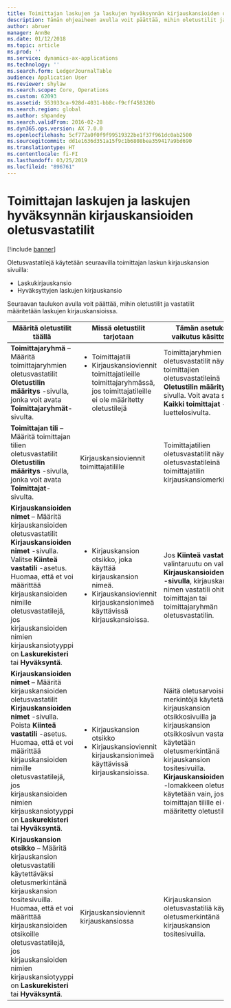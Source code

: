 ```yaml
---
title: Toimittajan laskujen ja laskujen hyväksynnän kirjauskansioiden oletusvastatilit
description: Tämän ohjeaiheen avulla voit päättää, mihin oletustilit ja vastatilit määritetään laskujen kirjauskansioissa.
author: abruer
manager: AnnBe
ms.date: 01/12/2018
ms.topic: article
ms.prod: ''
ms.service: dynamics-ax-applications
ms.technology: ''
ms.search.form: LedgerJournalTable
audience: Application User
ms.reviewer: shylaw
ms.search.scope: Core, Operations
ms.custom: 62093
ms.assetid: 553933ca-928d-4031-bb8c-f9cff458320b
ms.search.region: global
ms.author: shpandey
ms.search.validFrom: 2016-02-28
ms.dyn365.ops.version: AX 7.0.0
ms.openlocfilehash: 5cf772a0f0f9f99519322be1f37f961dc0ab2500
ms.sourcegitcommit: dd1e1636d351a15f9c1b6808bea359417a9bd690
ms.translationtype: HT
ms.contentlocale: fi-FI
ms.lasthandoff: 03/25/2019
ms.locfileid: "896761"
---
```

# <a name="default-offset-accounts-for-vendor-invoice-journals-and-invoice-approval-journals"></a>Toimittajan laskujen ja laskujen hyväksynnän kirjauskansioiden oletusvastatilit

[!include [banner](../includes/banner.md)]

Oletusvastatilejä käytetään seuraavilla toimittajan laskun kirjauskansion sivuilla:

-   Laskukirjauskansio
-   Hyväksyttyjen laskujen kirjauskansio

Seuraavan taulukon avulla voit päättää, mihin oletustilit ja vastatilit määritetään laskujen kirjauskansioissa.

<table>
<colgroup>
<col width="25%" />
<col width="25%" />
<col width="25%" />
<col width="25%" />
</colgroup>
<thead>
<tr class="header">
<th>Määritä oletustilit täällä</th>
<th>Missä oletustilit tarjotaan</th>
<th>Tämän asetuksen vaikutus käsittelyyn</th>
<th>Milloin asetusta tulisi käyttää</th>
</tr>
</thead>
<tbody>
<tr class="odd">
<td><strong>Toimittajaryhmä</strong> – Määritä toimittajaryhmien oletusvastatilit <strong>Oletustilin määritys</strong> -sivulla, jonka voit avata <strong>Toimittajaryhmät</strong>-sivulta.</td>
<td><ul>
<li>Toimittajatili</li>
<li>Kirjauskansioviennit toimittajatileille toimittajaryhmässä, jos toimittajatileille ei ole määritetty oletustilejä</li>
</ul></td>
<td>Toimittajaryhmien oletusvastatilit näytetään toimittajien oletusvastatileinä <strong>Oletustilin määritys</strong> -sivulla. Voit avata sivun <strong>Kaikki toimittajat</strong> -luettelosivulta.</td>
<td>Käytä tätä vaihtoehtoa, jos yleensä maksat samantyyppisistä asioista samoille toimittajaryhmille ajan kuluessa.</td>
</tr>
<tr class="even">
<td><strong>Toimittajan tili</strong> – Määritä toimittajan tilien oletusvastatilit <strong>Oletustilin määritys</strong> -sivulla, jonka voit avata <strong>Toimittajat</strong>-sivulta.</td>
<td>Kirjauskansioviennit toimittajatilille</td>
<td>Toimittajatilien oletusvastatilit näytetään oletusvastatileinä toimittajatilin kirjauskansiomerkinnöille.</td>
<td>Käytä tätä vaihtoehtoa, jos yleensä maksat samantyyppisistä asioista samoille toimittajille ajan kuluessa.</td>
</tr>
<tr class="odd">
<td><strong>Kirjauskansioiden nimet</strong> – Määritä kirjauskansioiden oletusvastatilit <strong>Kirjauskansioiden nimet</strong> -sivulla. Valitse <strong>Kiinteä vastatili</strong> -asetus. Huomaa, että et voi määrittää kirjauskansioiden nimille oletusvastatilejä, jos kirjauskansioiden nimien kirjauskansiotyyppi on <strong>Laskurekisteri</strong> tai <strong>Hyväksyntä</strong>.</td>
<td><ul>
<li>Kirjauskansion otsikko, joka käyttää kirjauskansion nimeä.</li>
<li>Kirjauskansioviennit kirjauskansionimeä käyttävissä kirjauskansioissa.</li>
</ul></td>
<td>Jos <strong>Kiinteä vastatili</strong> -valintaruutu on valittuna <strong>Kirjauskansioiden nimet -sivulla</strong>, kirjauskansion nimen vastatili ohittaa toimittajan tai toimittajaryhmän oletusvastatilin.</td>
<td>Käytä tätä vaihtoehtoa kirjauskansioiden määrittämiseen tietyille kuluille tai kustannuksille, jotka veloitetaan tietyiltä tileiltä siitä riippumatta, kuka toimittaja on tai mihin toimittajaryhmään toimittaja kuuluu.</td>
</tr>
<tr class="even">
<td><strong>Kirjauskansioiden nimet</strong> – Määritä kirjauskansioiden oletusvastatilit <strong>Kirjauskansioiden nimet</strong> -sivulla. Poista <strong>Kiinteä vastatili</strong> -asetus. Huomaa, että et voi määrittää kirjauskansioiden nimille oletusvastatilejä, jos kirjauskansioiden nimien kirjauskansiotyyppi on <strong>Laskurekisteri</strong> tai <strong>Hyväksyntä</strong>.</td>
<td><ul>
<li>Kirjauskansion otsikko</li>
<li>Kirjauskansioviennit kirjauskansionimeä käyttävissä kirjauskansioissa.</li>
</ul></td>
<td>Näitä oletusarvoisia merkintöjä käytetään kirjauskansion otsikkosivuilla ja kirjauskansion otsikkosivun vastatiliä käytetään oletusmerkintänä kirjauskansion tositesivuilla. <strong>Kirjauskansioiden nimet</strong> -lomakkeen oletustilejä käytetään vain, jos toimittajan tilille ei ole määritetty oletustilejä.</td>
<td>Tätä vaihtoehtoa käyttämällä voidaan määrittää käytettävät oletustilit, kun toimittajan oletusvastatiliä ei ole määritetty.</td>
</tr>
<tr class="odd">
<td><strong>Kirjauskansion otsikko</strong> – Määritä kirjauskansion oletusvastatili käytettäväksi oletusmerkintänä kirjauskansion tositesivuilla. Huomaa, että et voi määrittää kirjauskansioiden otsikoille oletusvastatilejä, jos kirjauskansioiden nimien kirjauskansiotyyppi on <strong>Laskurekisteri</strong> tai <strong>Hyväksyntä</strong>.</td>
<td>Kirjauskansioviennit kirjauskansiossa</td>
<td>Kirjauskansion oletusvastatiliä käytetään oletusmerkintänä kirjauskansion tositesivuilla.</td>
<td>Tämän vaihtoehdon avulla voit nopeuttaa tietojen kirjaamista, jos useimmilla kirjauskansion kirjauksilla on sama vastatili.</td>
</tr>
</tbody>
</table>





